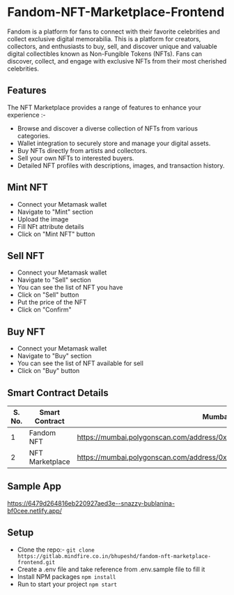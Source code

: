 # Fandom-NFT-Marketplace-Frontend

Fandom is a platform for fans to connect with their favorite celebrities and collect exclusive digital memorabilia.  This is a platform for creators, collectors, and enthusiasts to buy, sell, and discover unique and valuable digital collectibles known as Non-Fungible Tokens (NFTs).
Fans can discover, collect, and engage with exclusive NFTs from their most cherished celebrities.

## Features
The NFT Marketplace provides a range of features to enhance your experience :-

- Browse and discover a diverse collection of NFTs from various categories.
- Wallet integration to securely store and manage your digital assets.
- Buy NFTs directly from artists and collectors.
- Sell your own NFTs to interested buyers.
- Detailed NFT profiles with descriptions, images, and transaction history.

## Mint NFT

- Connect your Metamask wallet
- Navigate to "Mint" section
- Upload the image
- Fill NFt attribute details
- Click on "Mint NFT" button

## Sell NFT

- Connect your Metamask wallet
- Navigate to "Sell" section
- You can see the list of NFT you have
- Click on "Sell" button
- Put the price of the NFT
- Click on "Confirm"

## Buy NFT

- Connect your Metamask wallet
- Navigate to "Buy" section
- You can see the list of NFT available for sell
- Click on "Buy" button

## Smart Contract Details
S. No. | Smart Contract | Mumbai Matic Address |
--- | --- | --- |
1 | Fandom NFT | <a href="https://mumbai.polygonscan.com/address/0x66845655916Aae5358D462bFaC95a2b9c6CfC17f" target="_blank">https://mumbai.polygonscan.com/address/0x66845655916Aae5358D462bFaC95a2b9c6CfC17f</a> |
2 | NFT Marketplace | <a href="https://mumbai.polygonscan.com/address/0xD0dcCDD68951d37967B945c7c8801768395ed257" target="_blank">https://mumbai.polygonscan.com/address/0xD0dcCDD68951d37967B945c7c8801768395ed257</a> |

## Sample App

<a href="https://6479d264816eb220927aed3e--snazzy-bublanina-bf0cee.netlify.app/" target="_blank">https://6479d264816eb220927aed3e--snazzy-bublanina-bf0cee.netlify.app/</a> 


## Setup

- Clone the repo:- `git clone https://gitlab.mindfire.co.in/bhupeshd/fandom-nft-marketplace-frontend.git`
- Create a .env file and take reference from .env.sample file to fill it
- Install NPM packages `npm install`
- Run to start your project  `npm start`



